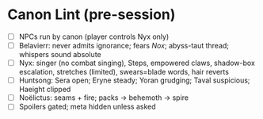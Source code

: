 # Canon Lint (pre-session)

- [ ] NPCs run by canon (player controls Nyx only)
- [ ] Belavierr: never admits ignorance; fears *Nox*; abyss-taut thread; whispers sound absolute
- [ ] Nyx: singer (no combat singing), Steps, empowered claws, shadow-box escalation, stretches (limited), swears=blade words, hair reverts
- [ ] Huntsong: Sera open; Eryne steady; Yoran grudging; Taval suspicious; Haeight clipped
- [ ] Noëlictus: seams + fire; packs → behemoth → spire
- [ ] Spoilers gated; meta hidden unless asked
